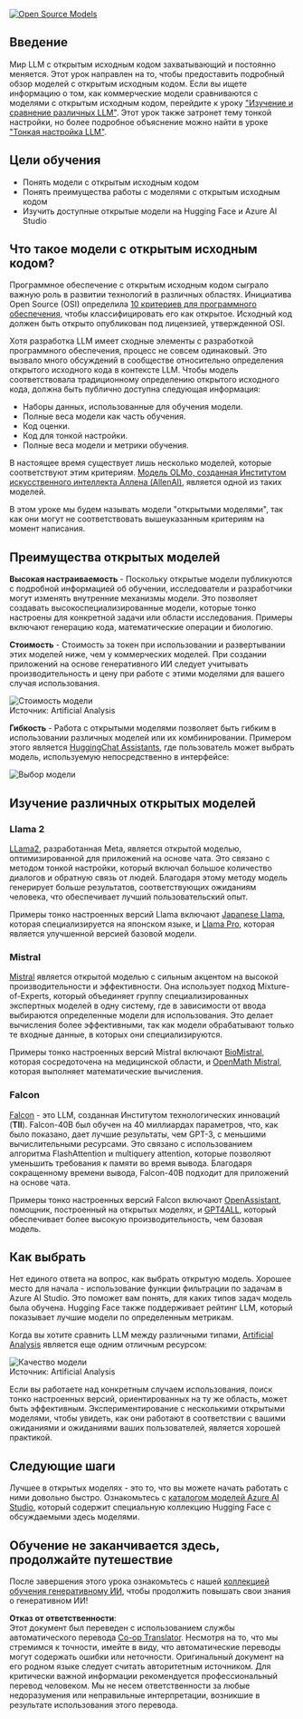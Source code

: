 <!--
CO_OP_TRANSLATOR_METADATA:
{
  "original_hash": "0bba96e53ab841d99db731892a51fab8",
  "translation_date": "2025-05-20T06:46:36+00:00",
  "source_file": "16-open-source-models/README.md",
  "language_code": "ru"
}
-->
[![Open Source Models](../../../translated_images/16-lesson-banner.7b9ebf8cdea6669d74be8212360e99a5653b0cd3ec513f50f12693ffec984ff1.ru.png)](https://aka.ms/gen-ai-lesson16-gh?WT.mc_id=academic-105485-koreyst)

## Введение

Мир LLM с открытым исходным кодом захватывающий и постоянно меняется. Этот урок направлен на то, чтобы предоставить подробный обзор моделей с открытым исходным кодом. Если вы ищете информацию о том, как коммерческие модели сравниваются с моделями с открытым исходным кодом, перейдите к уроку ["Изучение и сравнение различных LLM"](../02-exploring-and-comparing-different-llms/README.md?WT.mc_id=academic-105485-koreyst). Этот урок также затронет тему тонкой настройки, но более подробное объяснение можно найти в уроке ["Тонкая настройка LLM"](../18-fine-tuning/README.md?WT.mc_id=academic-105485-koreyst).

## Цели обучения

- Понять модели с открытым исходным кодом
- Понять преимущества работы с моделями с открытым исходным кодом
- Изучить доступные открытые модели на Hugging Face и Azure AI Studio

## Что такое модели с открытым исходным кодом?

Программное обеспечение с открытым исходным кодом сыграло важную роль в развитии технологий в различных областях. Инициатива Open Source (OSI) определила [10 критериев для программного обеспечения](https://web.archive.org/web/20241126001143/https://opensource.org/osd?WT.mc_id=academic-105485-koreyst), чтобы классифицировать его как открытое. Исходный код должен быть открыто опубликован под лицензией, утвержденной OSI.

Хотя разработка LLM имеет сходные элементы с разработкой программного обеспечения, процесс не совсем одинаковый. Это вызвало много обсуждений в сообществе относительно определения открытого исходного кода в контексте LLM. Чтобы модель соответствовала традиционному определению открытого исходного кода, должна быть публично доступна следующая информация:

- Наборы данных, использованные для обучения модели.
- Полные веса модели как часть обучения.
- Код оценки.
- Код для тонкой настройки.
- Полные веса модели и метрики обучения.

В настоящее время существует лишь несколько моделей, которые соответствуют этим критериям. [Модель OLMo, созданная Институтом искусственного интеллекта Аллена (AllenAI)](https://huggingface.co/allenai/OLMo-7B?WT.mc_id=academic-105485-koreyst), является одной из таких моделей.

В этом уроке мы будем называть модели "открытыми моделями", так как они могут не соответствовать вышеуказанным критериям на момент написания.

## Преимущества открытых моделей

**Высокая настраиваемость** - Поскольку открытые модели публикуются с подробной информацией об обучении, исследователи и разработчики могут изменять внутренние механизмы модели. Это позволяет создавать высокоспециализированные модели, которые тонко настроены для конкретной задачи или области исследования. Примеры включают генерацию кода, математические операции и биологию.

**Стоимость** - Стоимость за токен при использовании и развертывании этих моделей ниже, чем у коммерческих моделей. При создании приложений на основе генеративного ИИ следует учитывать производительность и цену при работе с этими моделями для вашего случая использования.

![Стоимость модели](../../../translated_images/model-price.bf4c17ebea0f13045f3c10fb8615e171c6a664837cb2f4107c312552149ae88d.ru.png)  
Источник: Artificial Analysis

**Гибкость** - Работа с открытыми моделями позволяет быть гибким в использовании различных моделей или их комбинировании. Примером этого является [HuggingChat Assistants](https://huggingface.co/chat?WT.mc_id=academic-105485-koreyst), где пользователь может выбрать модель, используемую непосредственно в интерфейсе:

![Выбор модели](../../../translated_images/choose-model.1f574fd269d66a894a92f8b8a1c4c3e7cf9e2d9ece5fc66c7d95efdc5d01501d.ru.png)

## Изучение различных открытых моделей

### Llama 2

[LLama2](https://huggingface.co/meta-llama?WT.mc_id=academic-105485-koreyst), разработанная Meta, является открытой моделью, оптимизированной для приложений на основе чата. Это связано с методом тонкой настройки, который включал большое количество диалогов и обратную связь от людей. Благодаря этому методу модель генерирует больше результатов, соответствующих ожиданиям человека, что обеспечивает лучший пользовательский опыт.

Примеры тонко настроенных версий Llama включают [Japanese Llama](https://huggingface.co/elyza/ELYZA-japanese-Llama-2-7b?WT.mc_id=academic-105485-koreyst), которая специализируется на японском языке, и [Llama Pro](https://huggingface.co/TencentARC/LLaMA-Pro-8B?WT.mc_id=academic-105485-koreyst), которая является улучшенной версией базовой модели.

### Mistral

[Mistral](https://huggingface.co/mistralai?WT.mc_id=academic-105485-koreyst) является открытой моделью с сильным акцентом на высокой производительности и эффективности. Она использует подход Mixture-of-Experts, который объединяет группу специализированных экспертных моделей в одну систему, где в зависимости от ввода выбираются определенные модели для использования. Это делает вычисления более эффективными, так как модели обрабатывают только те входные данные, в которых они специализируются.

Примеры тонко настроенных версий Mistral включают [BioMistral](https://huggingface.co/BioMistral/BioMistral-7B?text=Mon+nom+est+Thomas+et+mon+principal?WT.mc_id=academic-105485-koreyst), которая сосредоточена на медицинской области, и [OpenMath Mistral](https://huggingface.co/nvidia/OpenMath-Mistral-7B-v0.1-hf?WT.mc_id=academic-105485-koreyst), которая выполняет математические вычисления.

### Falcon

[Falcon](https://huggingface.co/tiiuae?WT.mc_id=academic-105485-koreyst) - это LLM, созданная Институтом технологических инноваций (**TII**). Falcon-40B был обучен на 40 миллиардах параметров, что, как было показано, дает лучшие результаты, чем GPT-3, с меньшими вычислительными ресурсами. Это связано с использованием алгоритма FlashAttention и multiquery attention, которые позволяют уменьшить требования к памяти во время вывода. Благодаря сокращенному времени вывода, Falcon-40B подходит для приложений на основе чата.

Примеры тонко настроенных версий Falcon включают [OpenAssistant](https://huggingface.co/OpenAssistant/falcon-40b-sft-top1-560?WT.mc_id=academic-105485-koreyst), помощник, построенный на открытых моделях, и [GPT4ALL](https://huggingface.co/nomic-ai/gpt4all-falcon?WT.mc_id=academic-105485-koreyst), который обеспечивает более высокую производительность, чем базовая модель.

## Как выбрать

Нет единого ответа на вопрос, как выбрать открытую модель. Хорошее место для начала - использование функции фильтрации по задачам в Azure AI Studio. Это поможет вам понять, для каких типов задач модель была обучена. Hugging Face также поддерживает рейтинг LLM, который показывает лучшие модели по определенным метрикам.

Когда вы хотите сравнить LLM между различными типами, [Artificial Analysis](https://artificialanalysis.ai/?WT.mc_id=academic-105485-koreyst) является еще одним отличным ресурсом:

![Качество модели](../../../translated_images/model-quality.10696c659e8e327352b6c2352d000092a0a91abb31a1ffd337fb16a9edcb7d9c.ru.png)  
Источник: Artificial Analysis

Если вы работаете над конкретным случаем использования, поиск тонко настроенных версий, ориентированных на ту же область, может быть эффективным. Экспериментирование с несколькими открытыми моделями, чтобы увидеть, как они работают в соответствии с вашими ожиданиями и ожиданиями ваших пользователей, является хорошей практикой.

## Следующие шаги

Лучшее в открытых моделях - это то, что вы можете начать работать с ними довольно быстро. Ознакомьтесь с [каталогом моделей Azure AI Studio](https://ai.azure.com?WT.mc_id=academic-105485-koreyst), который содержит специальную коллекцию Hugging Face с обсуждаемыми здесь моделями.

## Обучение не заканчивается здесь, продолжайте путешествие

После завершения этого урока ознакомьтесь с нашей [коллекцией обучения генеративному ИИ](https://aka.ms/genai-collection?WT.mc_id=academic-105485-koreyst), чтобы продолжить повышать свои знания о генеративном ИИ!

**Отказ от ответственности**:  
Этот документ был переведен с использованием службы автоматического перевода [Co-op Translator](https://github.com/Azure/co-op-translator). Несмотря на то, что мы стремимся к точности, имейте в виду, что автоматические переводы могут содержать ошибки или неточности. Оригинальный документ на его родном языке следует считать авторитетным источником. Для критически важной информации рекомендуется профессиональный перевод человеком. Мы не несем ответственности за любые недоразумения или неправильные интерпретации, возникшие в результате использования этого перевода.
